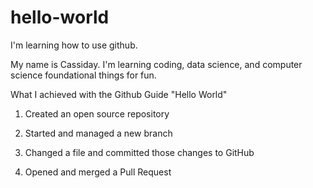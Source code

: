 # hello-world
I'm learning how to use github. 

My name is Cassiday. I'm learning coding, data science, and computer science foundational things for fun. 

What I achieved with the Github Guide "Hello World" 

1. Created an open source repository

2. Started and managed a new branch

3. Changed a file and committed those changes to GitHub

4. Opened and merged a Pull Request
